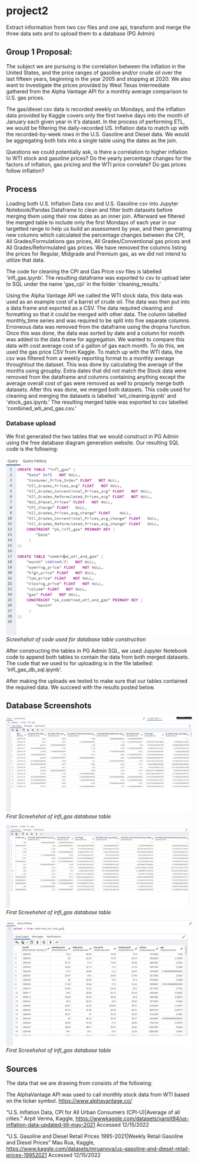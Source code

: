 # project2

Extract information from two csv files and one api, transform and merge the three data sets and to upload them to a database (PG Admin)

## Group 1 Proposal:

The subject we are pursuing is the correlation between the inflation in the United States, and the price ranges of gasoline and/or crude oil over the last fifteen years, beginning in the year 2005 and stopping at 2020. We also want to investigate the prices provided by West Texas Intermediate gathered from the Alpha Vantage API for a monthly average comparison to U.S. gas prices.

The gas/diesel csv data is recorded weekly on Mondays, and the inflation data provided by Kaggle covers only the first twelve days into the month of January each given year in it's dataset.
In the process of performing ETL, we would be filtering the daily-recorded US. Inflation data to match up with the recorded-by-week rows in the U.S. Gasoline and Diesel data. We would be aggregating both lists into a single table using the dates as the join. 

Questions we could potentially ask, is there a correlation to higher inflation to WTI stock and gasoline prices? Do the yearly percentage changes for the factors of inflation, gas pricing and the WTI price correlate? Do gas prices follow inflation?

## Process
 Loading both U.S. Inflation Data csv and U.S. Gasoline csv into Jupyter Notebook/Pandas Dataframe to clean and filter both datasets before merging them using their row dates as an inner join. Afterward we filtered the merged table to include only the first Mondays of each year in our targetted range to help us build an assessment by year, and then generating new columns which calculated the percentage changes between the CPI, All Grades/Formulations gas prices, All Grades/Conventional gas prices and All Grades/Reformulated gas prices. We have removed the columns listing the prices for Regular, Midgrade and Premium gas, as we did not intend to utilize that data. 

The code for cleaning the CPI and Gas Price csv files is labelled 'infl_gas.ipynb'. The resulting dataframe was exported to csv to upload later to SQL under the name 'gas_cpi' in the folder 'cleaning_results.'

Using the Alpha Vantage API we called the WTI stock data, this data was used as an example cost of a barrel of crude oil. The data was then put into a data frame and exported as a CSV. The data required cleaning and formatting so that it could be merged with other data. The column labelled monthly_time series and was required to be split into five separate columns.  Erroneous data was removed from the dataframe using the dropna function. Once this was done, the data was sorted by date and a column for month was added to the data frame for aggregation. We wanted to compare this data with cost average cost of a gallon of gas each month. To do this, we used the gas price CSV from Kaggle. To match up with the WTI data, the csv was filtered from a weekly reporting format to a monthly average throughtout the dataset. This was done by calculating the average of the months using groupby. Extra dates that did not match the Stock data were removed from the dataframe and columns containing anything except the average overall cost of gas were removed as well to properly merge both datasets. After this was done, we merged both datasets. This code used for cleaning and merging the datasets is labelled 'wti_cleaning.ipynb' and 'stock_gas.ipynb.' The resulting merged table was exported to csv labelled 'combined_wti_and_gas.csv.'


### Database upload

We first generated the two tables that we would construct in PG Admin using the free database diagram generation website. Our resulting SQL code is the following:

![Screehshot of code used for database table construction](database_screenshots/databasediagram.png)
*Screehshot of code used for database table construction*

After constructing the tables in PG Admin SQL, we used Jupyter Notebook code to append both tables to contain the data from both merged datasets. The code that we used to for uploading is in the file labelled: 'infl_gas_db_sql.ipynb'. 


After making the uploads we tested to make sure that our tables contained the required data. We succeed with the results posted below.




## Database Screenshots


![First Screehshot of infl_gas database table](database_screenshots/infl_gas_database1.png)
*First Screehshot of infl_gas database table*



![Second Screehshot of infl_gas database table](database_screenshots/infl_gas_database2.png)
*First Screehshot of infl_gas database table*


![Screehshot of combined_wti_and_gas_database database table](database_screenshots/combined_wti_and_gas_database.png)
*First Screehshot of infl_gas database table*



## Sources

The data that we are drawing from consists of the following:

The AlphaVantage API was used to call monthly stock data from WTI based on the ticker symbol. https://www.alphavantage.co/

“U.S. Inflation Data, CPI for All Urban Consumers (CPI-U)|Average of all cities.” Arpit Verma, Kaggle, https://wwwkaggle.com/datasets/varpit94/us-inflation-data-updated-till-may-2021 Accessed 12/15/2022

“U.S. Gasoline and Diesel Retail Prices 1995-2021|Weekly Retail Gasoline and Diesel Prices” Mau Rua, Kaggle,  https://www.kaggle.com/datasets/mruanova/us-gasoline-and-diesel-retail-prices-19952021
Accessed 12/15/2022

